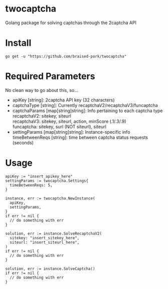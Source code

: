 # twocaptcha
Golang package for solving captchas through the 2captcha API

# Install
```
go get -u "https://github.com/braised-pork/twocaptcha"
```

# Required Parameters
No clean way to go about this, so...  
- apiKey [string]: 2captcha API key (32 characters)  
- captchaType [string]: Currently recaptchaV2/recaptchaV3/funcaptcha  
- captchaParams [map[string]string]: Info pertaining to each captcha type  
  recaptchaV2: sitekey, siteurl  
  recaptchaV3: sitekey, siteurl, action, minScore (.1/.3/.9)  
  funcaptcha: sitekey, surl (NOT siteurl), siteurl  
- settingParams [map[string]string]: Instance-specific info  
  timeBetweenReqs [string]: time between captcha status requests (seconds)  

# Usage
```
apiKey := "insert_apikey_here"
settingParams := twocaptcha.Settings{
  timeBetweenReqs: 5,
}

instance, err := twocaptcha.NewInstance(
  apiKey,
  settingParams,
}
if err != nil {
  // do something with err
}

solution, err := instance.SolveRecaptchaV2(
  sitekey: "insert_sitekey_here",
  siteurl: "insert_siteurl_here",
)
if err != nil {
  // do something with err
}

solution, err := instance.SolveCaptcha()
if err != nil {
  // do something with err
}
```

